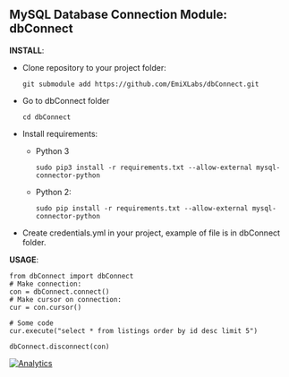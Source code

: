 MySQL Database Connection Module: dbConnect
-------------

**INSTALL**:

* Clone repository to your project folder:

    ``git submodule add https://github.com/EmiXLabs/dbConnect.git``
* Go to dbConnect folder

    ``cd dbConnect``
* Install requirements:
  - Python 3
    ```
    sudo pip3 install -r requirements.txt --allow-external mysql-connector-python
    ```
  - Python 2:
    ```
    sudo pip install -r requirements.txt --allow-external mysql-connector-python
    ```
* Create credentials.yml in your project, example of file is in dbConnect folder.

**USAGE**:
```
from dbConnect import dbConnect
# Make connection:
con = dbConnect.connect()
# Make cursor on connection:
cur = con.cursor()

# Some code
cur.execute("select * from listings order by id desc limit 5")

dbConnect.disconnect(con)
```

[![Analytics](https://ga-beacon.appspot.com/UA-36541010-2/dbConnect/Readme)](http://www.mastizada.com)
